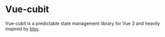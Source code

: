 # Vue-cubit

Vue-cubit is a predictable state management library for Vue 3 and heavily inspired by [bloc](https://bloclibrary.dev/#/).
